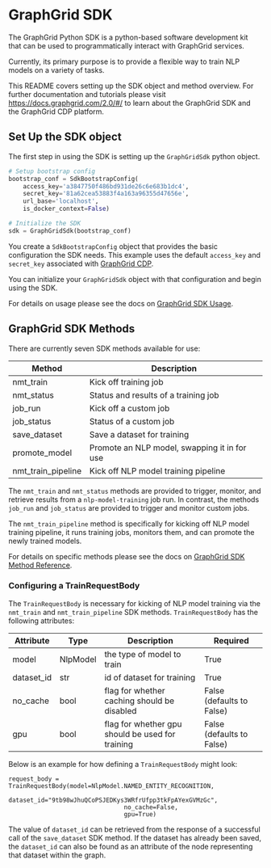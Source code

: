 # GraphGrid SDK
The GraphGrid Python SDK is a python-based software development kit that can be used to programmatically interact with GraphGrid services.

Currently, its primary purpose is to provide a flexible way to train NLP models on a variety of tasks.

This README covers setting up the SDK object and method overview.
For further documentation and tutorials please visit https://docs.graphgrid.com/2.0/#/ 
to learn about the GraphGrid SDK and the GraphGrid CDP platform.  

## Set Up the SDK object

The first step in using the SDK is setting up the `GraphGridSdk` python object.

```python
# Setup bootstrap config
bootstrap_conf = SdkBootstrapConfig(
    access_key='a3847750f486bd931de26c6e683b1dc4',
    secret_key='81a62cea53883f4a163a96355d47656e',
    url_base='localhost',
    is_docker_context=False)

# Initialize the SDK
sdk = GraphGridSdk(bootstrap_conf)
```

You create a `SdkBootstrapConfig` object that provides the basic configuration the SDK needs.
This example uses the default `access_key` and `secret_key` associated with [GraphGrid CDP](https://docs.graphgrid.com/2.0/#/).

You can initialize your `GraphGridSdk` object with that configuration and begin using the SDK.

For details on usage please see the docs on [GraphGrid SDK Usage](https://https://docs.graphgrid.com/sdk/python-sdk-usage).

## GraphGrid SDK Methods

There are currently seven SDK methods available for use:

|  Method | Description |
|---| --- |
| nmt_train |  Kick off training job |
| nmt_status |  Status and results of a training job |
| job_run |  Kick off a custom job |
| job_status |  Status of a custom job |
| save_dataset |  Save a dataset for training |
| promote_model |  Promote an NLP model, swapping it in for use |
| nmt_train_pipeline | Kick off NLP model training pipeline |

The `nmt_train` and `nmt_status` methods are provided to trigger, monitor, and retrieve results from a `nlp-model-training` job run.
In contrast, the methods `job_run` and `job_status` are provided to trigger and monitor custom jobs.

The `nmt_train_pipeline` method is specifically for kicking off NLP model training pipeline, it 
runs training jobs, monitors them, and can promote the newly trained models.  

For details on specific methods please see the docs on [GraphGrid SDK Method Reference](https://https://docs.graphgrid.com/sdk/python-sdk-method-reference).

### Configuring a TrainRequestBody

The `TrainRequestBody` is necessary for kicking of NLP model training via the `nmt_train` and `nmt_train_pipeline` SDK methods.
`TrainRequestBody` has the following attributes:

|  Attribute  |  Type  |  Description  |  Required  |
| --- | --- | --- | --- |
| model | NlpModel | the type of model to train | True |
| dataset_id | str | id of dataset for training | True |
| no_cache | bool | flag for whether caching should be disabled | False (defaults to False) |
| gpu | bool | flag for whether gpu should be used for training | False (defaults to False) |

Below is an example for how defining a `TrainRequestBody` might look:
```
request_body = TrainRequestBody(model=NlpModel.NAMED_ENTITY_RECOGNITION,
                                dataset_id="9tb98wJhuQCoPSJEDKys3WRfrUfpp3tkFpAYexGVMzGc",
                                no_cache=False,
                                gpu=True)
```
The value of `dataset_id` can be retrieved from the response of a successful call of the `save_dataset` SDK method.
If the dataset has already been saved, the `dataset_id` can also be found as an attribute of the node representing that dataset within the graph.